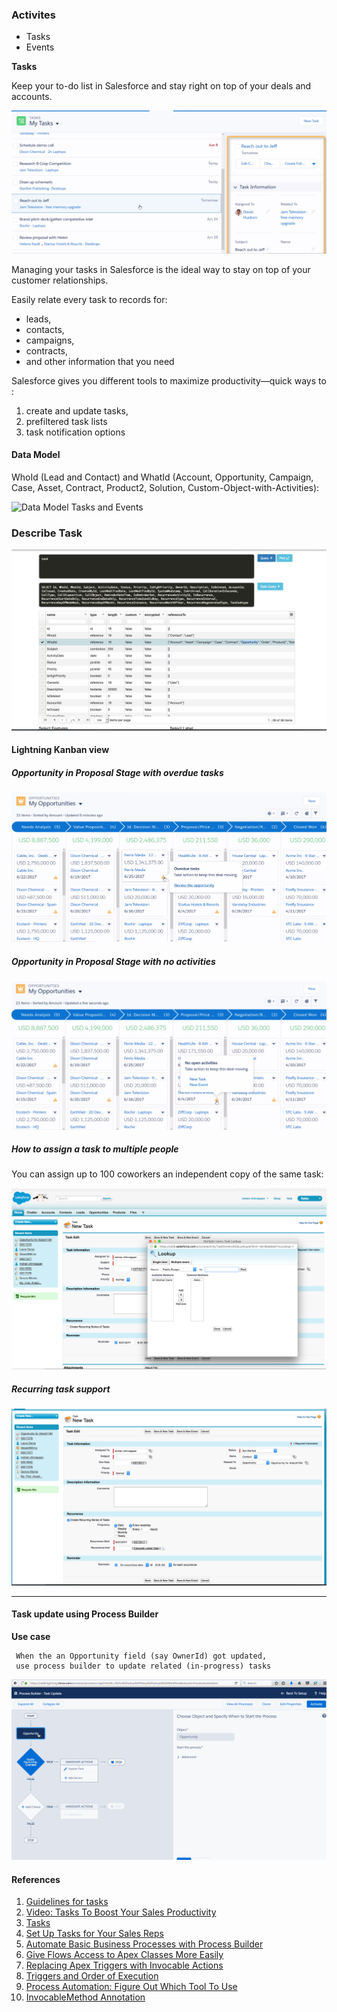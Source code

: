 ### Activites
   - Tasks
   - Events 

**Tasks**

Keep your to-do list in Salesforce and stay right on top of your deals and accounts.

![my tasks](img/MyTasks.png)

Managing your tasks in Salesforce is the ideal way to stay on top of your customer relationships.

 

Easily relate every task to records for:

 - leads, 
 - contacts, 
 - campaigns, 
 - contracts,
 -  and other information that you need
 
 Salesforce gives you different tools to maximize productivity—quick ways to :
 
 1. create and update tasks, 
 2. prefiltered task lists
 3. task notification options


#### Data Model

WhoId (Lead and Contact) and WhatId (Account, Opportunity, Campaign, Case, Asset, Contract, Product2, Solution, Custom-Object-with-Activities):


![Data Model Tasks and Events](https://developer.salesforce.com/docs/resources/img/en-us/208.0?doc_id=dev_guides%2Fapi%2Fimages%2FSforce_taskevent_objects.png&folder=api)


### Describe Task



![Describe Task](img/describe-task.png)



#### Lightning Kanban view

##### Opportunity in Proposal Stage with  overdue tasks
![overdue activites](img/overdue-tasks.png)

##### Opportunity in Proposal Stage with  no activities
![No activites](img/Lex-Tasks-kanban-no-activity.png)


##### How to assign a task to multiple people


You can assign up to 100 coworkers an independent copy of the same task:

![Assigning task to multiple people](img/assign-taskt-multiple-people.png)


##### Recurring task support
![Recurring task](img/recurring-task.png)

------

#### Task update using Process Builder

**Use case**

```
 When the an Opportunity field (say OwnerId) got updated, 
 use process builder to update related (in-progress) tasks

```
![Process Builder Task Update](img/process-builder-oppty-ownership-changed-2.gif)




#### References

1. [Guidelines for tasks](https://help.salesforce.com/articleView?id=creating_tasks.htm&type=5)
2. [Video: Tasks To Boost Your Sales Productivity](http://salesforce.vidyard.com/watch/XyjzCo8PpbCZz-2MV-laPQ)
3. [Tasks](https://help.salesforce.com/articleView?id=tasks.htm&type=0)
4. [Set Up Tasks for Your Sales Reps](https://help.salesforce.com/articleView?id=customizeactivities_taskoptions.htm&type=5)
5. [Automate Basic Business Processes with Process Builder](https://trailhead.salesforce.com/en/modules/business_process_automation/units/process_builder)
6. [Give Flows Access to Apex Classes More Easily](http://releasenotes.docs.salesforce.com/en-us/spring15/release-notes/rn_forcecom_flow_apex.htm)
7. [Replacing Apex Triggers with Invocable Actions](http://www.desynit.com/dev-zone/salesforce-development/replacing-apex-triggers-processes-invocable-actions/)
8. [Triggers and Order of Execution](https://developer.salesforce.com/docs/atlas.en-us.apexcode.meta/apexcode/apex_triggers_order_of_execution.htm)
9. [Process Automation: Figure Out Which Tool To Use](https://trailhead.salesforce.com/modules/business_process_automation/units/process_whichtool)
10. [InvocableMethod Annotation](https://developer.salesforce.com/docs/atlas.en-us.apexcode.meta/apexcode/apex_classes_annotation_InvocableMethod.htm)


